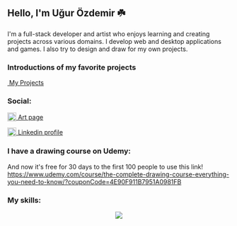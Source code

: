 ## Hello, I'm Uğur Özdemir ☘️

I'm a full-stack developer and artist who enjoys learning and creating projects across various domains. I develop web and desktop applications and games. I also try to design and draw for my own projects.

### Introductions of my favorite projects

<a href="https://github.com/ugurozdemir97/myprojects">&nbsp;My Projects</a>

### Social:
<p style="display: flex; align-items: center;">
  <a href="https://skillicons.dev">
    <img src="https://skillicons.dev/icons?i=instagram" width="20px" height="20px"/>
  </a>
  <a href="https://www.instagram.com/artmiora/">&nbsp;Art page</a>
</p>
<p style="display: flex; align-items: center;">
  <a href="https://skillicons.dev">
    <img src="https://skillicons.dev/icons?i=linkedin" width="20px" height="20px"/>
  </a>
  <a href="https://www.linkedin.com/in/uğur-özdemir-20b80b241">&nbsp;Linkedin profile</a>
</p>

### I have a drawing course on Udemy:
And now it's free for 30 days to the first 100 people to use this link!
https://www.udemy.com/course/the-complete-drawing-course-everything-you-need-to-know/?couponCode=4E90F911B7951A0981FB

### My skills:
<p align="center">
  <a href="https://skillicons.dev">
    <img src="https://skillicons.dev/icons?i=py,js,ts,cpp,html,css,nodejs,mongodb,qt,react,git,ps,ai" />
  </a>
</p>
